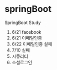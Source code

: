 # springBoot
SpringBoot Study

1. 6/21 facebook 
2. 6/21 이메일인증
3. 6/22 이메일인증 실패
4. 7/10 실패
5. 시큐리티
6. 소셜로그인
